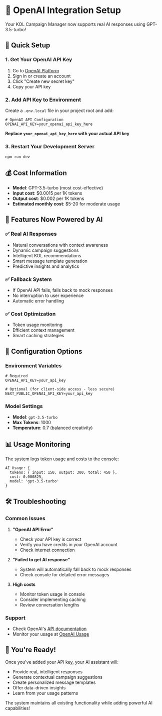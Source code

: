 # 🤖 OpenAI Integration Setup

Your KOL Campaign Manager now supports real AI responses using GPT-3.5-turbo!

## 🚀 Quick Setup

### 1. Get Your OpenAI API Key
1. Go to [OpenAI Platform](https://platform.openai.com/api-keys)
2. Sign in or create an account
3. Click "Create new secret key"
4. Copy your API key

### 2. Add API Key to Environment
Create a `.env.local` file in your project root and add:

```env
# OpenAI API Configuration
OPENAI_API_KEY=your_openai_api_key_here
```

**Replace `your_openai_api_key_here` with your actual API key**

### 3. Restart Your Development Server
```bash
npm run dev
```

## 💰 Cost Information

- **Model**: GPT-3.5-turbo (most cost-effective)
- **Input cost**: $0.0015 per 1K tokens
- **Output cost**: $0.002 per 1K tokens
- **Estimated monthly cost**: $5-20 for moderate usage

## 🎯 Features Now Powered by AI

### ✅ Real AI Responses
- Natural conversations with context awareness
- Dynamic campaign suggestions
- Intelligent KOL recommendations
- Smart message template generation
- Predictive insights and analytics

### ✅ Fallback System
- If OpenAI API fails, falls back to mock responses
- No interruption to user experience
- Automatic error handling

### ✅ Cost Optimization
- Token usage monitoring
- Efficient context management
- Smart caching strategies

## 🔧 Configuration Options

### Environment Variables
```env
# Required
OPENAI_API_KEY=your_api_key

# Optional (for client-side access - less secure)
NEXT_PUBLIC_OPENAI_API_KEY=your_api_key
```

### Model Settings
- **Model**: `gpt-3.5-turbo`
- **Max Tokens**: 1000
- **Temperature**: 0.7 (balanced creativity)

## 📊 Usage Monitoring

The system logs token usage and costs to the console:
```
AI Usage: {
  tokens: { input: 150, output: 300, total: 450 },
  cost: 0.000825,
  model: 'gpt-3.5-turbo'
}
```

## 🛠️ Troubleshooting

### Common Issues

1. **"OpenAI API Error"**
   - Check your API key is correct
   - Verify you have credits in your OpenAI account
   - Check internet connection

2. **"Failed to get AI response"**
   - System will automatically fall back to mock responses
   - Check console for detailed error messages

3. **High costs**
   - Monitor token usage in console
   - Consider implementing caching
   - Review conversation lengths

### Support
- Check OpenAI's [API documentation](https://platform.openai.com/docs)
- Monitor your usage at [OpenAI Usage](https://platform.openai.com/usage)

## 🎉 You're Ready!

Once you've added your API key, your AI assistant will:
- Provide real, intelligent responses
- Generate contextual campaign suggestions
- Create personalized message templates
- Offer data-driven insights
- Learn from your usage patterns

The system maintains all existing functionality while adding powerful AI capabilities!
